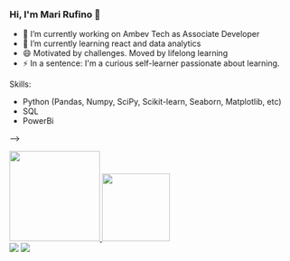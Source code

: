 ### Hi, I'm Mari Rufino 👋


- 🔭 I’m currently working on Ambev Tech as Associate Developer
- 🌱 I’m currently learning react and data analytics
- 😄 Motivated by challenges. Moved by lifelong learning
- ⚡ In a sentence: I'm a curious self-learner passionate about learning.

Skills:
- Python (Pandas, Numpy, SciPy, Scikit-learn, Seaborn, Matplotlib, etc)
- SQL
- PowerBi

-->
<div>
  <a href="https://github.com/mari-rufino-g">
  <img height="160em" src="https://github-readme-stats.vercel.app/api?username=mari-rufino-g&show_icons=true&theme=dracula&include_all_commits=true&count_private=true"/>
  <img height="120em" src="https://github-readme-stats.vercel.app/api/top-langs/?username=mari-rufino-g&layout=compact&langs_count=7&theme=dracula"/>
    
<div> 
  <a href = "mailto:mari.rufino@gmail.com"><img src="https://img.shields.io/badge/-Gmail-%23333?style=for-the-badge&logo=gmail&logoColor=white" target="_blank"></a>
  <a href="https://www.linkedin.com/in/mariana-rufino-g/" target="_blank"><img src="https://img.shields.io/badge/-LinkedIn-%230077B5?style=for-the-badge&logo=linkedin&logoColor=white" target="_blank"></a> 
<!--
**mari-rufino-g/mari-rufino-g** is a ✨ _special_ ✨ repository because its `README.md` (this file) appears on your GitHub profile.

Here are some ideas to get you started:

